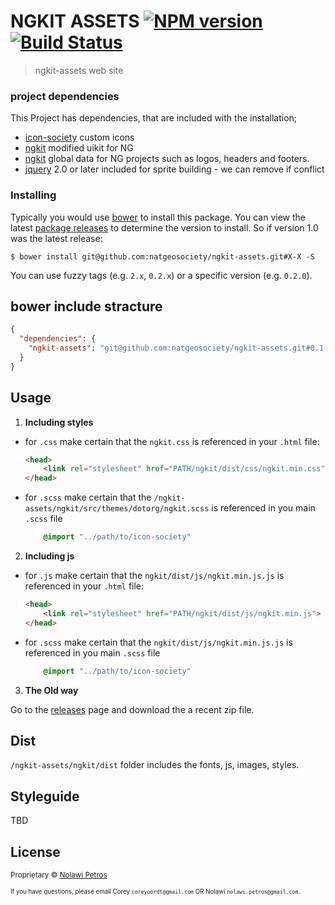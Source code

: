 # NGKIT ASSETS [![NPM version](https://badge.fury.io/js/education.svg)](https://npmjs.org/package/education) [![Build Status](https://travis-ci.org/NGFieldScope/education.svg?branch=master)](https://travis-ci.org/NGFieldScope/education)

> ngkit-assets web site

###  project dependencies
This Project has dependencies, that are included with the installation;


* [icon-society](https://github.com/natgeosociety/icon-society/) custom icons
* [ngkit](https://github.com/natgeosociety/ngkit) modified uikit for NG
* [ngkit](https://github.com/natgeosociety/ngkit) global data for NG projects such as logos, headers and footers.
* [jquery]() 2.0 or later included for sprite building - we can remove if conflict


### Installing

Typically you would use [bower](http://bower.io/) to install this package. You
can view the latest [package releases](https://github.com/natgeosociety/ngkit-assets/releases)
to determine the version to install. So if version 1.0 was the latest release:

```
$ bower install git@github.com:natgeosociety/ngkit-assets.git#X-X -S

```
You can use fuzzy tags (e.g. `2.x`, `0.2.x`) or a specific version (e.g. `0.2.0`).

## bower include stracture

``` json
{
  "dependencies": {
    "ngkit-assets": "git@github.com:natgeosociety/ngkit-assets.git#0.1.x"
  }
}
```

## Usage


1. **Including styles**
  - for `.css` make certain that the `ngkit.css` is referenced in your `.html` file:
    ```html
    <head>
        <link rel="stylesheet" href="PATH/ngkit/dist/css/ngkit.min.css">
    </head>
    ```
  - for `.scss`  make certain that the `/ngkit-assets/ngkit/src/themes/dotorg/ngkit.scss` is referenced in you main `.scss` file
     ```scss
         @import "../path/to/icon-society"

     ```
2. **Including js**
  - for `.js` make certain that the `ngkit/dist/js/ngkit.min.js.js` is referenced in your `.html` file:
    ```html
    <head>
        <link rel="stylesheet" href="PATH/ngkit/dist/js/ngkit.min.js">
    </head>
    ```
  - for `.scss`  make certain that the `ngkit/dist/js/ngkit.min.js.js` is referenced in you main `.scss` file
     ```scss
         @import "../path/to/icon-society"

     ```

3. **The Old way**

Go to the [releases](https://github.com/natgeosociety/ngkit-assets/releases) page and download the a recent zip file.


## Dist

`/ngkit-assets/ngkit/dist` folder includes the fonts, js, images, styles. 

## Styleguide

TBD 

## License


<sub>Proprietary © [Nolawi Petros](https://github.com/natgeosociety/ngkit-assets)</sub>

<sub><sub>If you have questions, please email Corey `coreyoordt@gmail.com` OR Nolawi `nolawi.petros@gmail.com.`</sub><sub>




